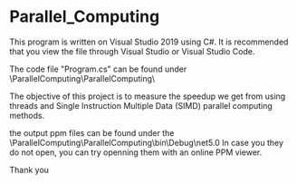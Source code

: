 # Parallel_Computing

This program is written on Visual Studio 2019 using C#.
It is recommended that you view the file through Visual Studio or Visual Studio Code.

The code file "Program.cs" can be found under \ParallelComputing\ParallelComputing\

The objective of this project is to measure the speedup we get from using threads and Single Instruction Multiple Data (SIMD) parallel computing methods.

the output ppm files can be found under the \ParallelComputing\ParallelComputing\bin\Debug\net5.0
In case you they do not open, you can try openning them with an online PPM viewer.

Thank you

